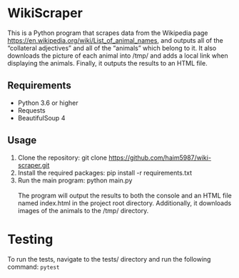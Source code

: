 
# WikiScraper
This is a Python program that scrapes data from the Wikipedia page https://en.wikipedia.org/wiki/List_of_animal_names, and outputs all of the “collateral adjectives” and all of the “animals” which belong to it. It also downloads the picture of each animal into /tmp/ and adds a local link when displaying the animals. Finally, it outputs the results to an HTML file.

## Requirements
* Python 3.6 or higher <br>
* Requests <br>
* BeautifulSoup 4

## Usage
1. Clone the repository: git clone https://github.com/haim5987/wiki-scraper.git
2. Install the required packages: pip install -r requirements.txt
3. Run the main program: python main.py <br><br>
The program will output the results to both the console and an HTML file named index.html in the project root directory. Additionally, it downloads images of the animals to the /tmp/ directory.

# Testing
To run the tests, navigate to the tests/ directory and run the following command:
``` pytest ```
